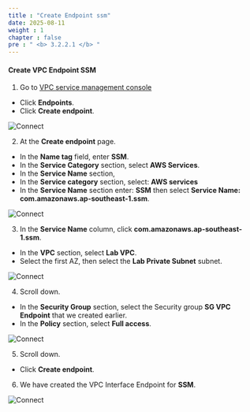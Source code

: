 ```yaml
---
title : "Create Endpoint ssm"
date: 2025-08-11
weight : 1
chapter : false
pre : " <b> 3.2.2.1 </b> "
---
```



#### Create VPC Endpoint SSM

1. Go to [VPC service management console](https://console.aws.amazon.com/vpc/home)
  + Click **Endpoints**.
  + Click **Create endpoint**.
  
![Connect](/images/3.connect/005-connect.png)

2. At the **Create endpoint** page.
  + In the **Name tag** field, enter **SSM**.
  + In the **Service Category** section, select **AWS Services**.
  + In the **Service Name** section,
  + In the **Service category** section, select: **AWS services**
  + In the **Service Name** section enter: **SSM** then select **Service Name: com.amazonaws.ap-southeast-1.ssm**.

![Connect](/images/3.connect/006-connect.png)

3. In the **Service Name** column, click **com.amazonaws.ap-southeast-1.ssm**.
  + In the **VPC** section, select **Lab VPC**.
  + Select the first AZ, then select the **Lab Private Subnet** subnet.
  
![Connect](/images/3.connect/007-connect.png)

4. Scroll down.
  + In the **Security Group** section, select the Security group **SG VPC Endpoint** that we created earlier.
  + In the **Policy** section, select **Full access**.

![Connect](/images/3.connect/008-connect.png)

5. Scroll down.
  + Click **Create endpoint**.

6. We have created the VPC Interface Endpoint for **SSM**.


![Connect](/images/3.connect/011-connect.png)